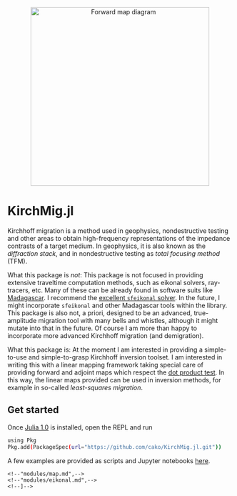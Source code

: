 <p align="center">
<img src="https://s3.eu-west-2.amazonaws.com/cdacosta-londonbucket/github/forward-diagram.png?raw=true" width=400px alt="Forward map diagram"/>
</p>

# KirchMig.jl
Kirchhoff migration is a method used in geophysics, nondestructive testing and other areas to obtain high-frequency representations of the impedance contrasts of a target medium.
In geophysics, it is also known as the *diffraction stack*, and in nondestructive testing as *total focusing method* (TFM).

What this package is *not*: This package is not focused in providing extensive traveltime computation methods, such as eikonal solvers, ray-tracers, etc.
Many of these can be already found in software suits like [Madagascar](http://ahay.org).
I recommend the [excellent `sfeikonal` solver](http://ahay.org/blog/2014/06/11/program-of-the-month-sfeikonal/). In the future, I might incorporate `sfeikonal` and other Madagascar tools within the library.
This package is also not, a priori, designed to be an advanced, true-amplitude migration tool with many bells and whistles, although it might mutate into that in the future. Of course I am more than happy to incorporate more advanced Kirchhoff migration (and demigration).

What this package is: At the moment I am interested in providing a simple-to-use and simple-to-grasp Kirchhoff inversion toolset.
I am interested in writing this with a linear mapping framework taking special care of providing forward and adjoint maps which respect the [dot product test](http://sepwww.stanford.edu/sep/prof/pvi/conj/paper_html/node9.html).
In this way, the linear maps provided can be used in inversion methods, for example in so-called *least-squares migration*.

## Get started

Once [Julia 1.0](https://julialang.org/downloads/) is installed, open the REPL and run

```bash
using Pkg
Pkg.add(PackageSpec(url="https://github.com/cako/KirchMig.jl.git"))
```

A few examples are provided as scripts and Jupyter notebooks [here](https://github.com/cako/KirchMig.jl/tree/master/notebooks).

<!--```@contents-->
<!--Pages = [-->
    <!--"modules/map.md",-->
    <!--"modules/eikonal.md",-->
    <!--]-->
<!--Depth = 2-->
<!--```-->
